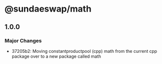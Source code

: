# @sundaeswap/math

## 1.0.0

### Major Changes

- 37205b2: Moving constantproductpool (cpp) math from the current cpp package over to a new package called math
